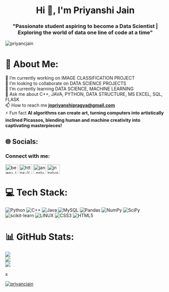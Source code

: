 <h1 align="center">Hi 👋, I'm Priyanshi Jain</h1>
<h3 align="center">"Passionate student aspiring to become a Data Scientist | Exploring the world of data one line of code at a time"</h3>

<p align="left"> <img src="https://komarev.com/ghpvc/?username=priyancjain&label=Profile%20views&color=0e75b6&style=flat" alt="priyancjain" /> </p>

# 💫 About Me:

🔭 I’m currently working on IMAGE CLASSIFICATION PROJECT<br>👯 I’m looking to collaborate on DATA SCIENCE PROJECTS<br>🌱 I’m currently learning DATA SCIENCE, MACHINE LEARNING<br>💬   Ask me about C++, JAVA, PYTHON, DATA STRUCTURE, MS EXCEL, SQL, FLASK<br> 📫 How to reach me **jnpriyanshipragya@gmail.com**<br>⚡ Fun fact **AI algorithms can create art, turning computers into artistically inclined Picassos, blending human and machine creativity into captivating masterpieces!**
<br>

## 🌐 Socials:
<h3 align="left">Connect with me:</h3>
<p align="left">
<a href="https://twitter.com/P_riyanshi_Jain" target="blank"><img align="center" src="https://raw.githubusercontent.com/rahuldkjain/github-profile-readme-generator/master/src/images/icons/Social/twitter.svg" alt="beeru_jam" height="30" width="40" /></a>
<a href="https://linkedin.com/in/https://www.linkedin.com/in/priyanshi-jain-394545230" target="blank"><img align="center" src="https://raw.githubusercontent.com/rahuldkjain/github-profile-readme-generator/master/src/images/icons/Social/linked-in-alt.svg" alt="https://www.linkedin.com/in/priyanshi-jain-394545230" height="30" width="40" /></a>
<a href="https://www.codechef.com/users/jan_priya" target="blank"><img align="center" src="https://cdn.jsdelivr.net/npm/simple-icons@3.1.0/icons/codechef.svg" alt="jan_priya" height="30" width="40" /></a>
<a href="https://www.hackerrank.com/jnpriyanshiprag1" target="blank"><img align="center" src="https://raw.githubusercontent.com/rahuldkjain/github-profile-readme-generator/master/src/images/icons/Social/hackerrank.svg" alt="jnpriyanshiprag1" height="30" width="40" /></a>
</p>

     
# 💻 Tech Stack:
![Python](https://img.shields.io/badge/python-3670A0?style=for-the-badge&logo=python&logoColor=ffdd54) ![C++](https://img.shields.io/badge/c++-%2300599C.svg?style=for-the-badge&logo=c%2B%2B&logoColor=white) ![Java](https://img.shields.io/badge/java-%23ED8B00.svg?style=for-the-badge&logo=java&logoColor=white) ![MySQL](https://img.shields.io/badge/mysql-%2300f.svg?style=for-the-badge&logo=mysql&logoColor=white) ![Pandas](https://img.shields.io/badge/pandas-%23150458.svg?style=for-the-badge&logo=pandas&logoColor=white) ![NumPy](https://img.shields.io/badge/numpy-%23013243.svg?style=for-the-badge&logo=numpy&logoColor=white) ![SciPy](https://img.shields.io/badge/SciPy-%230C55A5.svg?style=for-the-badge&logo=scipy&logoColor=%white) ![scikit-learn](https://img.shields.io/badge/scikit--learn-%23F7931E.svg?style=for-the-badge&logo=scikit-learn&logoColor=white) ![LINUX](https://img.shields.io/badge/Linux-FCC624?style=for-the-badge&logo=linux&logoColor=black) ![CSS3](https://img.shields.io/badge/css3-%231572B6.svg?style=for-the-badge&logo=css3&logoColor=white) ![HTML5](https://img.shields.io/badge/html5-%23E34F26.svg?style=for-the-badge&logo=html5&logoColor=white)
# 📊 GitHub Stats:
![](https://github-readme-stats.vercel.app/api?username=priyancjain&theme=radical&hide_border=false&include_all_commits=true&count_private=true)<br/>
![](https://github-readme-streak-stats.herokuapp.com/?user=priyancjain&theme=radical&hide_border=false)<br/>
![](https://github-readme-stats.vercel.app/api/top-langs/?username=priyancjain&theme=radical&hide_border=false&include_all_commits=true&count_private=true&layout=compact)

s

<p align="left"> <a href="https://github.com/ryo-ma/github-profile-trophy"><img src="https://github-profile-trophy.vercel.app/?username=priyancjain" alt="priyancjain" /></a> </p>

